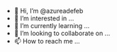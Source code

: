 - 👋 Hi, I’m @azureadefeb
- 👀 I’m interested in ...
- 🌱 I’m currently learning ...
- 💞️ I’m looking to collaborate on ...
- 📫 How to reach me ...

<!---
azureadefeb/azureadefeb is a ✨ special ✨ repository because its `README.md` (this file) appears on your GitHub profile.
You can click the Preview link to take a look at your changes.
--->
